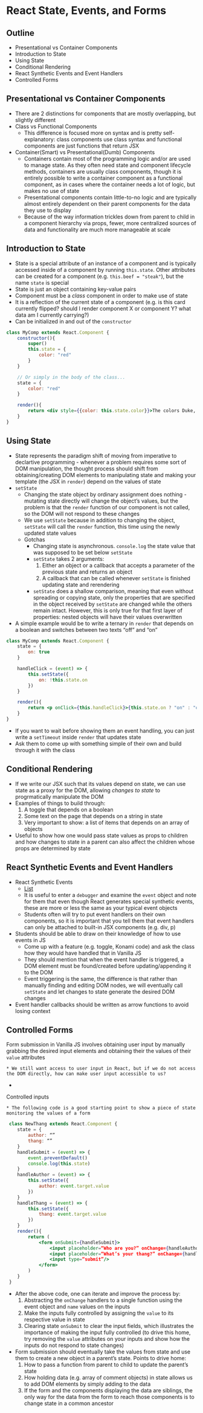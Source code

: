 # React State, Events, and Forms
## Outline
- Presentational vs Container Components
- Introduction to State
- Using State
- Conditional Rendering
- React Synthetic Events and Event Handlers
- Controlled Forms

## Presentational vs Container Components
* There are 2 distinctions for components that are mostly overlapping, but slightly different
* Class vs Functional Components
	* This difference is focused more on syntax and is pretty self-explanatory: class components use class syntax and functional components are just functions that return JSX
* Container(Smart) vs Presentational(Dumb) Components
	* Containers contain most of the programming logic and/or are used to manage state. As they often need state and component lifecycle methods, containers are usually class components, though it is entirely possible to write a container component as a functional component, as in cases where the container needs a lot of logic, but makes no use of state
	* Presentational components contain little-to-no logic and are typically almost entirely dependent on their parent components for the data they use to display
	* Because of the way information trickles down from parent to child in a component hierarchy via props, fewer, more centralized sources of data and functionality are much more manageable at scale

## Introduction to State
* State is a special attribute of an instance of a component and is typically accessed inside of a component by running `this.state`. Other attributes can be created for a component (e.g. `this.beef = "steak"`), but the name `state` is special
* State is just an object containing key-value pairs
* Component must be a *class* component in order to make use of state
* It is a reflection of the current state of a component (e.g. is this card currently flipped? should I render component X or component Y? what data am I currently carrying?)
* Can be initialized in and out of the `constructor`

```jsx
class MyComp extends React.Component {
	constructor(){
		super()
		this.state = {
			color: "red"
		}
	}

	// Or simply in the body of the class...
	state = {
		color: "red"
	}

	render(){
		return <div style={{color: this.state.color}}>The colors Duke, the colors!</div>
	}
}
```


## Using State
* State represents the paradigm shift of moving from imperative to declartive programming - whenever a problem requires some sort of DOM manipulation, the thought process should shift from obtaining/creating DOM elements to manipulating state and making your template (the JSX in `render`) depend on the values of state
* `setState`
	* Changing the state object by ordinary assignment does nothing - mutating state directly will change the object’s values, but the problem is that the `render` function of our component is not called, so the DOM will not respond to these changes
	* We use `setState` because in addition to changing the object, `setState` will call the `render` function, this time using the newly updated state values
	* Gotchas
		* Changing state is asynchronous. `console.log` the state value that was supposed to be set below `setState`
		* `setState` takes 2 arguments:
			1. Either an object or a callback that accepts a parameter of the previous state and returns an object
			2. A callback that can be called whenever `setState` is finished updating state and rerendering
		* `setState` does a shallow comparison, meaning that even without spreading or copying state, only the properties that are specified in the object received by `setState` are changed while the others remain intact. However, this is only true for that first layer of properties: nested objects will have their values overwritten
* A simple example would be to write a ternary in `render` that depends on a boolean and switches between two texts “off” and “on”

```jsx
class MyComp extends React.Component {
	state = {
		on: true
	}

	handleClick = (event) => {
		this.setState({
			on: !this.state.on
		})
	}

	render(){
		return <p onClick={this.handleClick}>{this.state.on ? "on" : "off"}</p>
	}
}
```

* If you want to wait before showing them an event handling, you can just write a `setTimeout` inside `render` that updates state
* Ask them to come up with something simple of their own and build through it with the class


## Conditional Rendering
* If we write our JSX such that its values depend on state, we can use state as a proxy for the DOM, allowing *changes to state* to progrmatically manipulate the DOM
* Examples of things to build through:
	1. A toggle that depends on a boolean
	2. Some text on the page that depends on a string in state
	3. Very important to show: a list of items that depends on an array of objects
* Useful to show how one would pass state values as props to children and how changes to state in a parent can also affect the children whose props are determined by state


## React Synthetic Events and Event Handlers
* React Synthetic Events
	* [List](https://reactjs.org/docs/events.html)
	* It is useful to enter a `debugger` and examine the `event` object and note for them that even though React generates special synthetic events, these are more or less the same as your typical event objects
	* Students often will try to put event handlers on their own components, so it is important that you tell them that event handlers can only be attached to built-in JSX components (e.g. div, p)
* Students should be able to draw on their knowledge of how to use events in JS
	* Come up with a feature (e.g. toggle, Konami code) and ask the class how they would have handled that in Vanilla JS
	* They should mention that when the event handler is triggered, a DOM element must be found/created before updating/appending it to the DOM
	* Event triggering is the same, the difference is that rather than manually finding and editing DOM nodes, we will eventually call `setState` and let changes to state generate the desired DOM changes
* Event handler callbacks should be written as arrow functions to avoid losing context


## Controlled Forms
Form submission in Vanilla JS involves obtaining user input by manually grabbing the desired input elements and obtaining their the values of their `value` attributes

	* We still want access to user input in React, but if we do not access the DOM directly, how can make user input accessible to us?
* 
Controlled inputs

	* The following code is a good starting point to show a piece of state monitoring the values of a form
```jsx
 class NewThang extends React.Component {
 	state = {
 		author: “”
 		thang: “”
 	}
 	handleSubmit = (event) => {
 		event.preventDefault()
 		console.log(this.state)
 	}
 	handleAuthor = (event) => {
 		this.setState({
 			author: event.target.value
 		})
 	}
 	handleThang = (event) => {
 		this.setState({
 			thang: event.target.value
 		})
 	}
 	render(){
 		return (
 			<form onSubmit={handleSubmit}>
 				<input placeholder=“Who are you?” onChange={handleAuthor}/>
 				<input placeholder=“What’s your thang?” onChange={handleThang}/>
 				<input type=“submit”/>
 			</form>
 		)
 	}
 }
```


* After the above code, one can iterate and improve the process by:
	1. Abstracting the `onChange` handlers to a single function using the event object and `name` values on the inputs
	2. Make the inputs fully controlled by assigning the `value` to its respective value in state
	3. Clearing state `onSubmit` to clear the input fields, which illustrates the importance of making the input fully controlled (to drive this home, try removing the `value` attributes on your inputs and show how the inputs do not respond to state changes)
* Form submission should eventually take the values from state and use them to create a new object in a parent’s state. Points to drive home:
	1. How to pass a function from parent to child to update the parent’s state
	2. How holding data (e.g. array of comment objects) in state allows us to add DOM elements by simply adding to the data
	3. If the form and the components displaying the data are siblings, the only way for the data from the form to reach those components is to change state in a common ancestor
